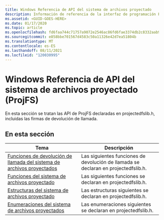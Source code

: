 ```yaml
---
title: Windows Referencia de API del sistema de archivos proyectado
description: Información de referencia de la interfaz de programación ProjFS.
ms.assetid: <GUID-GOES-HERE>
ms.date: 01/17/2020
ms.topic: article
ms.openlocfilehash: fd6faa744c71757a9072e2546ac86fd6fae3374db2c8332aab90dbdf061e724c
ms.sourcegitcommit: e858bbe701567d4583c50a11326e42d7ea51804b
ms.translationtype: MT
ms.contentlocale: es-ES
ms.lasthandoff: 08/11/2021
ms.locfileid: "120030995"
---
```

# <a name="windows-projected-file-system-projfs-api-reference"></a>Windows Referencia de API del sistema de archivos proyectado (ProjFS)

En esta sección se tratan las API de ProjFS declaradas en projectedfslib.h, incluidas las firmas de devolución de llamada.

## <a name="in-this-section"></a>En esta sección

| Tema                                                                     | Descripción |
|---------------------------------------------------------------------------|-------------|
| [Funciones de devolución de llamada del sistema de archivos proyectados](projfs-callback-functions.md)  | Las siguientes funciones de devolución de llamada se declaran en projectedfslib.h.
| [Funciones del sistema de archivos proyectado](projfs-functions.md)                    | Las siguientes funciones se declaran en projectedfslib.h.
| [Estructuras del sistema de archivos proyectado](projfs-structures.md)                  | Las estructuras siguientes se declaran en projectedfslib.h.
| [Enumeraciones del sistema de archivos proyectados](projfs-enumerations.md)              | Las enumeraciones siguientes se declaran en projectedfslib.h.
